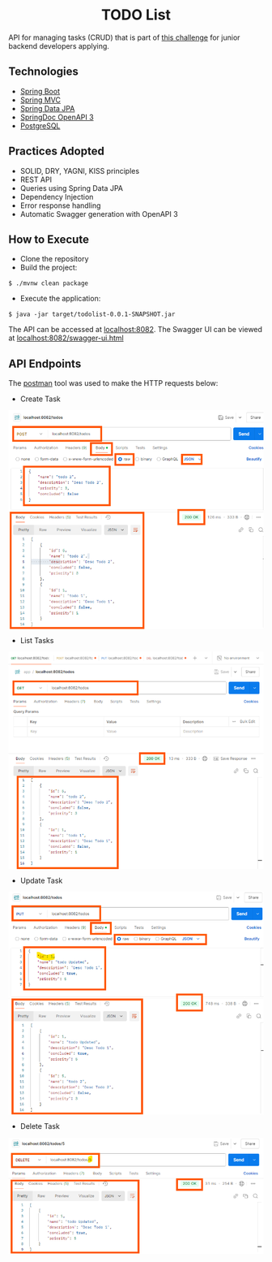 <h1 align="center">
  TODO List
</h1>

API for managing tasks (CRUD) that is part of [this challenge](https://github.com/simplify-liferay/desafio-junior-backend-simplify) for junior backend developers applying.


## Technologies

- [Spring Boot](https://spring.io/projects/spring-boot)
- [Spring MVC](https://docs.spring.io/spring-framework/reference/web/webmvc.html)
- [Spring Data JPA](https://spring.io/projects/spring-data-jpa)
- [SpringDoc OpenAPI 3](https://springdoc.org/v2/#spring-webflux-support)
- [PostgreSQL](https://www.postgresql.org/download/)

## Practices Adopted

- SOLID, DRY, YAGNI, KISS principles
- REST API
- Queries using Spring Data JPA
- Dependency Injection
- Error response handling
- Automatic Swagger generation with OpenAPI 3

## How to Execute

- Clone the repository
- Build the project:
```
$ ./mvnw clean package
```
- Execute the application:
```
$ java -jar target/todolist-0.0.1-SNAPSHOT.jar
```

The API can be accessed at [localhost:8082](http://localhost:8082).
The Swagger UI can be viewed at [localhost:8082/swagger-ui.html](http://localhost:8082/swagger-ui.html)

## API Endpoints

[//]: # (The [httpie]&#40;https://httpie.io&#41; tool was used to make the HTTP requests below:)

The [postman](https://www.postman.com/) tool was used to make the HTTP requests below:

- Create Task

<p align="center">
    <img width="700" align="center" src=//github.com/MarinaAlmeida20/todo-list-challenge/blob/master/src/main/resources/assets/postman_post.png?raw=true" alt="postman post request"/>
</p>

- List Tasks

<p align="center">
    <img width="700" align="center" src=//github.com/MarinaAlmeida20/todo-list-challenge/blob/master/src/main/resources/assets/postman_get.png?raw=true" alt="postman get request"/>
</p>

- Update Task

<p align="center">
    <img width="700" align="center" src=//github.com/MarinaAlmeida20/todo-list-challenge/blob/master/src/main/resources/assets/postman_put.png?raw=true" alt="postman put request"/>
</p>

- Delete Task

<p align="center">
    <img width="700" align="center" src=//github.com/MarinaAlmeida20/todo-list-challenge/blob/master/src/main/resources/assets/postman_delete.png?raw=true" alt="postman delete request"/>
</p>